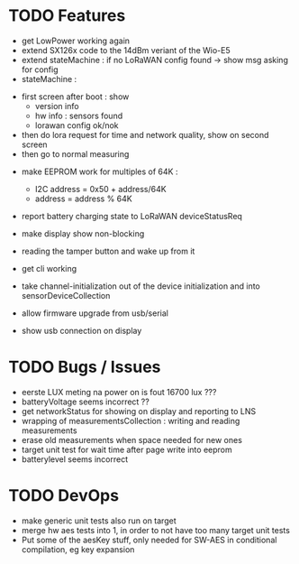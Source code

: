 # TODO Features

* get LowPower working again
* extend SX126x code to the 14dBm veriant of the Wio-E5
* extend stateMachine : if no LoRaWAN config found -> show msg asking for config
* stateMachine :
 - first screen after boot : show 
   - version info
   - hw info : sensors found
   - lorawan config ok/nok
 - then do lora request for time and network quality, show on second screen
 - then go to normal measuring

* make EEPROM work for multiples of 64K : 
  - I2C address = 0x50 + address/64K
  - address = address % 64K

* report battery charging state to LoRaWAN deviceStatusReq
* make display show non-blocking
* reading the tamper button and wake up from it
* get cli working
* take channel-initialization out of the device initialization and into sensorDeviceCollection
* allow firmware upgrade from usb/serial
* show usb connection on display


# TODO Bugs / Issues
* eerste LUX meting na power on is fout 16700 lux ???
* batteryVoltage seems incorrect ??
* get networkStatus for showing on display and reporting to LNS
* wrapping of measurementsCollection : writing and reading measurements
* erase old measurements when space needed for new ones
* target unit test for wait time after page write into eeprom
* batterylevel seems incorrect



# TODO DevOps

* make generic unit tests also run on target
* merge hw aes tests into 1, in order to not have too many target unit tests
* Put some of the aesKey stuff, only needed for SW-AES in conditional compilation, eg key expansion

